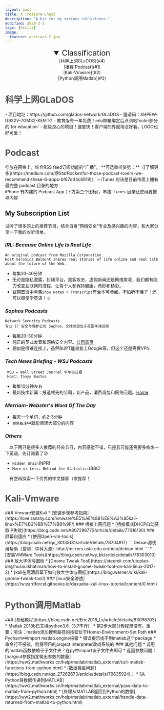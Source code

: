 ```yaml
---
layout: post
title: A Treasure Chest
description: "A bin for my various collections."
modified: 2020-3-1
tags: [Skills]
image:
  feature: abstract-2.jpg
---
```


<details open style="text-align:center;"><!-- 可选open -->
<summary style="font-size:25px;">Classification</summary>
<div markdown="1">
[科学上网GLaDOS](#4)<br>
[播客 Podcast](#1)<br>
[Kali-Vmware](#2)<br>
[Python调用Matlab](#3)
</div>
</details>

<h1 id="4" style="color:rgb(78, 78, 78);">科学上网GLaDOS</h1>
- 项目地址：https://github.com/glados-network/GLaDOS
- 邀请码：XHPEW-U932V-7GM32-KEMTG
- 教育版有一年免费！edu邮箱绑定后点网站footer部分的`for education`
- 超级良心的项目！速度快！客户端的界面简洁好看，LOGO也好可爱！

<h1 id="1" style="color:rgb(78, 78, 78);">Podcast</h1>
存放在网络上，结合RSS feed订阅功能的“广播”。
**可选收听姿势：**（[了解更多](https://medium.com/@StarRocket/for-those-podcast-lovers-we-recommend-these-8-apps-bf67d44c6919)）
> iTunes 应该是目前市面上拥有最完整 podcast 目录的地方<br/>
iPhone 有内建的 Podcast App (下方第三个图标)，串接 iTunes 目录让使用者搜寻内容

<img src="{{site.url}}/images/podcast.png" alt="">

## My Subscription List
试听了很多网上的推荐节目，结合自身“网络安全”专业及感兴趣的内容，和大家分享一下我的收听清单。

### <cite>IRL: Because Online Life Is Real Life</cite>
    An original podcast from Mozilla Corporation.
    Host Veronica Belmont shares real stories of life online and real talk about the future of the Web.

* 每集30-40分钟
* 无论是隐私泄露，封闭平台，黑客攻击，虚假新闻还是网络欺凌，我们都有能力改变互联网的进程，让每个人都保持健康，奇妙和精彩。
* [官网首页](https://irlpodcast.org/)中单集`Show Notes > Transcript`有台本可参阅。不怕听不懂了！还可以顺便学英语！:relaxed:


### <cite>Sophos Podcasts</cite>
    Network Security Podcasts
    专业 IT 安全与保护公司 Sophos，全球总部位于英国牛津近郊

* 每集20-30分钟
* 纯正的英式发音和网络安全内容。[公司首页](https://www.sophos.com/zh-tw.aspx)
* 貌似是很难连接上，虽然BUPT能直接上Google等，但这个还是需要VPN


### <cite>Tech News Briefing - WSJ Podcasts</cite>
     WSJ = Wall Street Journal 华尔街日报
     Host: Tanya Bustos

* 每集10分钟左右
* 最新技术新闻：报道领先的公司，新产品，消费趋势和网络问题。[Home](https://www.wsj.com/podcasts/tech-news-briefing)


### <cite>Merriam-Webster's Word Of The Day</cite>
* 每天一个单词，约2-3分钟
* `单集备注`中就能阅读大部分的内容


### <cite>Others</cite>
&emsp;以下两只是很多人推荐的经典节目，内容感觉不错，只是我可能还需要多修炼一下英语，先订阅着了:worried:
* `Hidden Brain`(NPR)
* `More or Less: Behind the Statistics`(BBC)

&emsp;有空再探索一下优秀的中文播客（求推荐！

<h1 id="2" style="color:rgb(78, 78, 78);">Kali-Vmware</h1>
### Vmware安装Kali
* [安装步骤参考指南](https://love.ranshy.com/vmware%E5%AE%89%E8%A3%85kali-linux%E7%B3%BB%E7%BB%9F/)
### 桥接上网问题
* [桥接模式DHCP自动获取IP失败](https://blog.csdn.net/A807296772/article/details/77616130)
### 屏幕自适应
* [使用Open-vm-tools](https://blog.csdn.net/qq_30135181/article/details/78704917)
```
Debian源使用帮助（含例：中科大源）http://mirrors.ustc.edu.cn/help/debian.html
```
* [安装VMWare Tools](https://blog.csdn.net/wy_bk/article/details/78303010)
### 放大字体与图标
* [Gnome Tweak Tool](https://steemit.com/utopian-io/@husnulkhatimah/how-to-install-gnome-tweak-tool-on-kali-linux-2017-2)
* [kali在高清屏幕下如何放大字体与图标](https://blog.werner.wiki/kali-gnome-tweak-tool/)
### [inux安全渗透](https://wizardforcel.gitbooks.io/daxueba-kali-linux-tutorial/content/0.html)

<h1 id="3" style="color:rgb(78, 78, 78);">Python调用Matlab</h1>
### [基础教程](https://blog.csdn.net/Eric2016_Lv/article/details/83098703)
* Matlab 2018b已支持python3.6（3.7不行）
* 第2步大部分教程里没有，重要；另注：matlab添加搜索路径的按钮位于Home>Environment>Set Path
### Pycharm中import matlab.engine报错
* 错误提示找不到matlab这个package
* 命令行不报错，则将项目的project interpreter改成系统的
### 其他问题
* 调用的matlab函数依赖于子文件夹？在py中import该子文件夹即可
* 返回参数问题：[nargout参数指定输出参数的数量](https://ww2.mathworks.cn/help/matlab/matlab_external/call-matlab-functions-from-python.html)
* [数据类型问题](https://blog.csdn.net/qq_27262673/article/details/79635924)：
  * [从Python将数据传递到MATLAB](https://ww2.mathworks.cn/help/matlab/matlab_external/pass-data-to-matlab-from-python.html)
  * [处理从MATLAB返回到Python的数据](https://ww2.mathworks.cn/help/matlab/matlab_external/handle-data-returned-from-matlab-to-python.html)

